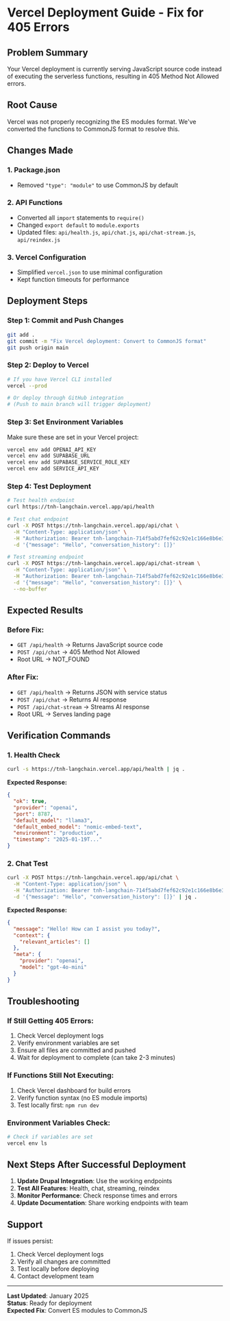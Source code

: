 # Vercel Deployment Guide - Fix for 405 Errors

## Problem Summary
Your Vercel deployment is currently serving JavaScript source code instead of executing the serverless functions, resulting in 405 Method Not Allowed errors.

## Root Cause
Vercel was not properly recognizing the ES modules format. We've converted the functions to CommonJS format to resolve this.

## Changes Made

### 1. Package.json
- Removed `"type": "module"` to use CommonJS by default

### 2. API Functions
- Converted all `import` statements to `require()`
- Changed `export default` to `module.exports`
- Updated files: `api/health.js`, `api/chat.js`, `api/chat-stream.js`, `api/reindex.js`

### 3. Vercel Configuration
- Simplified `vercel.json` to use minimal configuration
- Kept function timeouts for performance

## Deployment Steps

### Step 1: Commit and Push Changes
```bash
git add .
git commit -m "Fix Vercel deployment: Convert to CommonJS format"
git push origin main
```

### Step 2: Deploy to Vercel
```bash
# If you have Vercel CLI installed
vercel --prod

# Or deploy through GitHub integration
# (Push to main branch will trigger deployment)
```

### Step 3: Set Environment Variables
Make sure these are set in your Vercel project:

```bash
vercel env add OPENAI_API_KEY
vercel env add SUPABASE_URL
vercel env add SUPABASE_SERVICE_ROLE_KEY
vercel env add SERVICE_API_KEY
```

### Step 4: Test Deployment
```bash
# Test health endpoint
curl https://tnh-langchain.vercel.app/api/health

# Test chat endpoint
curl -X POST https://tnh-langchain.vercel.app/api/chat \
  -H "Content-Type: application/json" \
  -H "Authorization: Bearer tnh-langchain-714f5abd7fef62c92e1c166e8b6e36e8" \
  -d '{"message": "Hello", "conversation_history": []}'

# Test streaming endpoint
curl -X POST https://tnh-langchain.vercel.app/api/chat-stream \
  -H "Content-Type: application/json" \
  -H "Authorization: Bearer tnh-langchain-714f5abd7fef62c92e1c166e8b6e36e8" \
  -d '{"message": "Hello", "conversation_history": []}' \
  --no-buffer
```

## Expected Results

### Before Fix:
- `GET /api/health` → Returns JavaScript source code
- `POST /api/chat` → 405 Method Not Allowed
- Root URL → NOT_FOUND

### After Fix:
- `GET /api/health` → Returns JSON with service status
- `POST /api/chat` → Returns AI response
- `POST /api/chat-stream` → Streams AI response
- Root URL → Serves landing page

## Verification Commands

### 1. Health Check
```bash
curl -s https://tnh-langchain.vercel.app/api/health | jq .
```

**Expected Response:**
```json
{
  "ok": true,
  "provider": "openai",
  "port": 8787,
  "default_model": "llama3",
  "default_embed_model": "nomic-embed-text",
  "environment": "production",
  "timestamp": "2025-01-19T..."
}
```

### 2. Chat Test
```bash
curl -X POST https://tnh-langchain.vercel.app/api/chat \
  -H "Content-Type: application/json" \
  -H "Authorization: Bearer tnh-langchain-714f5abd7fef62c92e1c166e8b6e36e8" \
  -d '{"message": "Hello", "conversation_history": []}' | jq .
```

**Expected Response:**
```json
{
  "message": "Hello! How can I assist you today?",
  "context": {
    "relevant_articles": []
  },
  "meta": {
    "provider": "openai",
    "model": "gpt-4o-mini"
  }
}
```

## Troubleshooting

### If Still Getting 405 Errors:
1. Check Vercel deployment logs
2. Verify environment variables are set
3. Ensure all files are committed and pushed
4. Wait for deployment to complete (can take 2-3 minutes)

### If Functions Still Not Executing:
1. Check Vercel dashboard for build errors
2. Verify function syntax (no ES module imports)
3. Test locally first: `npm run dev`

### Environment Variables Check:
```bash
# Check if variables are set
vercel env ls
```

## Next Steps After Successful Deployment

1. **Update Drupal Integration**: Use the working endpoints
2. **Test All Features**: Health, chat, streaming, reindex
3. **Monitor Performance**: Check response times and errors
4. **Update Documentation**: Share working endpoints with team

## Support

If issues persist:
1. Check Vercel deployment logs
2. Verify all changes are committed
3. Test locally before deploying
4. Contact development team

---

**Last Updated**: January 2025  
**Status**: Ready for deployment  
**Expected Fix**: Convert ES modules to CommonJS
